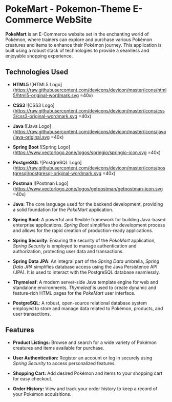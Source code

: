 # PokeMart - Pokemon-Theme E-Commerce WebSite

**PokeMart** is an E-Commerce website set in the enchanting world of Pokémon, where trainers can explore and purchase various Pokémon creatures and items to enhance their Pokémon journey. This application is built using a robust stack of technologies to provide a seamless and enjoyable shopping experience.

## Technologies Used

- **HTML5** ![HTML5 Logo](https://raw.githubusercontent.com/devicons/devicon/master/icons/html5/html5-original-wordmark.svg =40x)
- **CSS3** ![CSS3 Logo](https://raw.githubusercontent.com/devicons/devicon/master/icons/css3/css3-original-wordmark.svg =40x)
- **Java** ![Java Logo](https://raw.githubusercontent.com/devicons/devicon/master/icons/java/java-original.svg =40x)
- **Spring Boot** ![Spring Logo](https://www.vectorlogo.zone/logos/springio/springio-icon.svg =40x)
- **PostgreSQL** ![PostgreSQL Logo](https://raw.githubusercontent.com/devicons/devicon/master/icons/postgresql/postgresql-original-wordmark.svg =40x)
- **Postman** ![Postman Logo](https://www.vectorlogo.zone/logos/getpostman/getpostman-icon.svg =40x)

- **Java**: The core language used for the backend development, providing a solid foundation for the *PokeMart* application.

- **Spring Boot**: A powerful and flexible framework for building Java-based enterprise applications. *Spring Boot* simplifies the development process and allows for the rapid creation of production-ready applications.

- **Spring Security**: Ensuring the security of the *PokeMart* application, *Spring Security* is employed to manage authentication and authorization, protecting user data and transactions.

- **Spring Data JPA**: An integral part of the *Spring Data* umbrella, *Spring Data JPA* simplifies database access using the Java Persistence API (JPA). It is used to interact with the PostgreSQL database seamlessly.

- **Thymeleaf**: A modern server-side Java template engine for web and standalone environments. *Thymeleaf* is used to create dynamic and feature-rich HTML pages for the *PokeMart* user interface.

- **PostgreSQL**: A robust, open-source relational database system employed to store and manage data related to Pokémon, products, and user transactions.

## Features

- **Product Listings:**
  Browse and search for a wide variety of Pokémon creatures and items available for purchase.

- **User Authentication:**
  Register an account or log in securely using *Spring Security* to access personalized features.

- **Shopping Cart:**
  Add desired Pokémon and items to your shopping cart for easy checkout.

- **Order History:**
  View and track your order history to keep a record of your Pokémon acquisitions.

